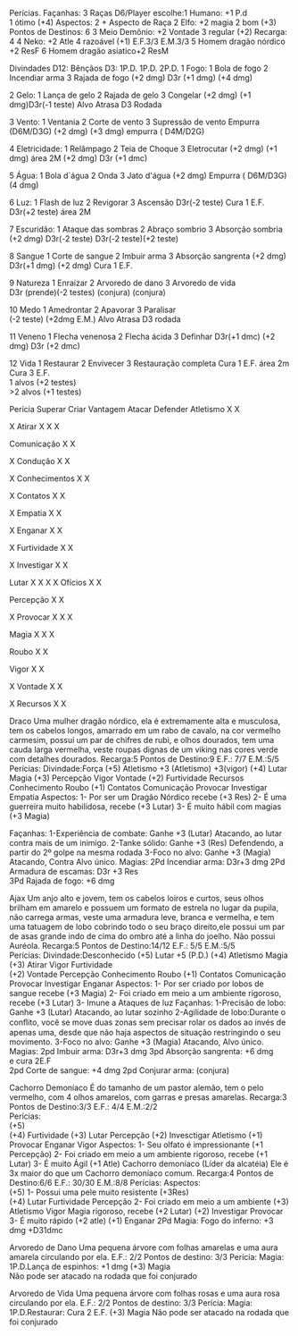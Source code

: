 Perícias.               Façanhas: 3 Raças D6/Player escolhe:1 Humano: +1 P.d                                                                                 
1 ótimo (+4)          Aspectos: 2  + Aspecto de Raça          2 Elfo: +2 magia
2 bom (+3)            Pontos de Destinos: 6                         3 Meio Demônio: +2 Vontade
3 regular (+2)        Recarga: 4                                            4 Neko: +2 Atle 
4 razoável (+1)      E.F.3/3  E.M.3/3                                    5 Homem dragão nórdico +2 ResF
                                                                                            6 Homem dragão asiatico+2 ResM

Divindades D12:       Bênçãos D3:
                                           1P.D.                     1P.D.                     2P.D.
1 Fogo:                      1 Bola de fogo     2 Incendiar arma       3 Rajada de fogo
                                   (+2 dmg)             D3r (+1 dmg)               (+4 dmg)

2 Gelo:                      1 Lança de gelo   2 Rajada de gelo       3 Congelar
                                   (+2 dmg)             (+1 dmg)D3r(-1 teste)  Alvo Atrasa D3 Rodada                               

3 Vento:                     1 Ventania           2 Corte de vento        3 Supressão de vento
                          Empurra (D6M/D3G)     (+2 dmg)                   (+3 dmg) empurra ( D4M/D2G)                                              

4 Eletricidade:           1 Relâmpago       2 Teia de Choque       3 Eletrocutar
                                      (+2 dmg)            (+1 dmg) área 2M     (+2 dmg) D3r (+1 dmc)                                                                    

5 Água:                      1 Bola d`água      2 Onda                       3 Jato d'água
                                      (+2 dmg)        Empurra ( D6M/D3G)    (4 dmg)                                                                      

6 Luz:                         1 Flash de luz      2 Revigorar                3 Ascensão
                                      D3r(-2 teste)        Cura 1 E.F.               D3r(+2 teste) área 2M                                                                     

7 Escuridão:    1 Ataque das sombras   2 Abraço sombrio       3 Absorção sombria
                                       (+2 dmg)             D3r(-2 teste)             D3r(-2 teste)(+2 teste)                                                                                     

8 Sangue                 1 Corte de sangue 2 Imbuir arma             3 Absorção sangrenta
                                       (+2 dmg)             D3r(+1 dmg)             (+2 dmg) Cura 1 E.F.                                                                                     

9 Natureza               1 Enraizar              2  Arvoredo de dano   3 Arvoredo de vida            
                          D3r (prende)(-2 testes)   (conjura)                     (conjura)                                                                                          

10 Medo                   1 Amedrontar        2 Apavorar                   3 Paralisar   
                                  (-2 teste)                 (+2dmg E.M.)             Alvo Atrasa D3 rodada

11 Veneno              1 Flecha venenosa 2 Flecha ácida              3 Definhar
                                  D3r(+1 dmc)           (+2 dmg)                       D3r (+2 dmc)                                                        

12 Vida                    1 Restaurar            2 Envivecer                  3 Restauração completa
                                  Cura 1 E.F.            área 2m                         Cura 3 E.F.                                         
                                                                1 alvos (+2 testes)        
                                                              >2 alvos (+1 testes)                                                 

Perícia
Superar
Criar Vantagem
Atacar
Defender
Atletismo
X
X
 
X
Atirar
X
X
X
 
Comunicação
X
X
 
X
Condução
X
X
 
X
Conhecimentos
X
X
 
X
Contatos
X
X
 
X
Empatia
X
X
 
X
Enganar
X
X
 
X
Furtividade
X
X
 
X
Investigar
X
X
 
 
Lutar
X
X
X
X
Ofícios
X
X
 
 
Percepção
X
X
 
X
Provocar
X
X
X
 
Magia
X
X
X


Roubo
X
X
 
 
Vigor
X
X
 
 X
Vontade
X
X
 
X
Recursos
X
X







Draco
Uma mulher dragão nórdico, ela é extremamente alta e musculosa, tem os cabelos longos, amarrado em um rabo de cavalo, na cor vermelho carmesim, possui um par de chifres de rubi, e olhos dourados, tem uma cauda larga vermelha, veste roupas dignas de um viking nas cores verde com detalhes dourados.
Recarga:5          Pontos de Destino:9      E.F.: 7/7      E.M.:5/5  
Perícias:                                                                 Divindade:Força
(+5)   Atletismo                                                                 +3 (Atletismo) +3(vigor)
(+4)   Lutar  Magia
(+3)   Percepção  Vigor  Vontade
(+2)  Furtividade  Recursos  Conhecimento  Roubo
(+1)  Contatos  Comunicação  Provocar   Investigar  Empatia 
Aspectos:
1- Por ser um Dragão Nórdico recebe (+3 Res)
2- É uma guerreira muito habilidosa, recebe (+3 Lutar)
3- É muito hábil com magias (+3 Magia)

Façanhas:
1-Experiência de combate: Ganhe +3 (Lutar) Atacando, ao lutar contra mais de um inimigo.
2-Tanke sólido: Ganhe +3 (Res) Defendendo, a partir do 2º golpe na mesma rodada
3-Foco no alvo: Ganhe +3 (Magia) Atacando, Contra Alvo único.
Magias:
2Pd Incendiar arma: D3r+3 dmg              2Pd Armadura de escamas:     D3r +3 Res                                                                                                                 
3Pd Rajada de fogo: +6 dmg

Ajax
Um anjo alto e jovem, tem os cabelos loiros e curtos, seus olhos brilham em amarelo e possuem um formato de estrela no lugar da pupila, não carrega armas, veste uma armadura leve, branca e vermelha, e tem uma tatuagem de lobo cobrindo todo o seu braço direito,ele possui um par de asas grande indo de cima do ombro até a linha do joelho. Não possui Auréola.
  Recarga:5          Pontos de Destino:14/12     E.F.: 5/5     E.M.:5/5  
Perícias:                                                    Divindade:Desconhecido
(+5)   Lutar                                                                    +5 (P.D.)
(+4)   Atletismo  Magia
(+3)   Atirar  Vigor  Furtividade  
(+2)  Vontade  Percepção  Conhecimento  Roubo
(+1)  Contatos  Comunicação  Provocar   Investigar  Enganar 
Aspectos:
1- Por ser criado por lobos de sangue recebe (+3 Magia)
2- Foi criado em meio a um ambiente rigoroso, recebe (+3 Lutar)
3- Imune a Ataques de luz
Façanhas:
1-Precisão de lobo: Ganhe +3 (Lutar) Atacando, ao lutar sozinho
2-Agilidade de lobo:Durante o conﬂito, você se move duas zonas sem precisar rolar os dados ao invés de apenas uma, desde que não haja aspectos de situação restringindo o seu movimento.
3-Foco no alvo: Ganhe +3 (Magia) Atacando, Alvo único.
Magias:
2pd Imbuir arma: D3r+3 dmg           3pd Absorção sangrenta: +6 dmg  
                                                                                                                    e cura 2E.F                                                                                                                                                                     
2pd Corte de sangue: +4 dmg        2pd Conjurar arma: (conjura)


Cachorro Demoníaco
É do tamanho de um pastor alemão, tem o pelo vermelho, com 4 olhos amarelos, com garras e presas amarelas.
  Recarga:3          Pontos de Destino:3/3     E.F.: 4/4      E.M.:2/2  
Perícias:                                                   
(+5)                                                                    
(+4)  Furtividade
(+3)  Lutar  Percepção
(+2)  Invesctigar  Atletismo
(+1)  Provocar  Enganar   Vigor
Aspectos:
1- Seu olfato é impressionante (+1 Percepção)
2- Foi criado em meio a um ambiente rigoroso, recebe (+1 Lutar)
3- É muito Ágil (+1 Atle)
Cachorro demoníaco (Líder da alcatéia)
Ele é 3x maior do que um Cachorro demoníaco comum.
  Recarga:4          Pontos de Destino:6/6     E.F.: 30/30  E.M.:8/8 
Perícias:                                                 Aspectos:                               
(+5)                                                   1- Possui uma pele muito resistente (+3Res)                                                      
(+4)  Lutar Furtividade Percepção    2- Foi criado em meio a um ambiente 
(+3)   Atletismo Vigor  Magia                 rigoroso, recebe (+2 Lutar)
(+2)  Investigar Provocar                  3- É muito rápido (+2 atle)
(+1)   Enganar                                 2Pd Magia: Fogo do inferno: +3 dmg +D31dmc


Arvoredo de Dano
Uma pequena árvore com folhas amarelas e uma aura amarela circulando por ela.
E.F.: 2/2   Pontos de destino: 3/3           Perícia:
Magia: 1P.D.Lança de espinhos: +1 dmg               (+3) Magia  
Não pode ser atacado na rodada que foi conjurado

Arvoredo de Vida
Uma pequena árvore com folhas rosas e uma aura rosa circulando por ela.
E.F.: 2/2   Pontos de destino: 3/3           Perícia:
Magia: 1P.D.Restaurar: Cura 2 E.F.                         (+3) Magia
Não pode ser atacado na rodada que foi conjurado
